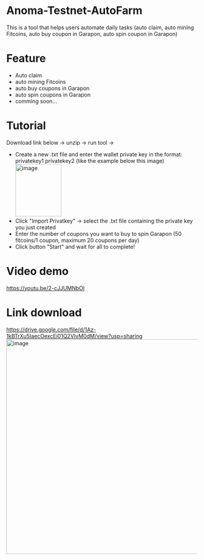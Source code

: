 # Anoma-Testnet-AutoFarm


This is a tool that helps users automate daily tasks (auto claim, auto mining Fitcoins, auto buy coupon in Garapon, auto spin coupon in Garapon)

# Feature
  + Auto claim
  + auto mining Fitcoins
  + auto buy coupons in Garapon
  + auto spin coupons in Garapon
  + comming soon...

# Tutorial
  Download link below -> unzip -> run tool ->
  + Create a new .txt file and enter the wallet private key in the format:
    privatekey1
    privatekey2
    (like the example below this image)
    <img width="121" height="138" alt="image" src="https://github.com/user-attachments/assets/460dbaad-5441-4be3-863c-9303924c3af6" />
  + Click "Import Privatkey" -> select the .txt file containing the private key you just created
  + Enter the number of coupons you want to buy to spin Garapon (50 fitcoins/1 coupon, maximum 20 coupons per day)
  + Click button "Start" and wait for all to complete! 
# Video demo
  https://youtu.be/2-cJJUMNbOI
# Link download
  https://drive.google.com/file/d/1Az-1kBTrXu5IaecOexcEi01Q2VIvM0dM/view?usp=sharing
<img width="1034" height="565" alt="image" src="https://github.com/user-attachments/assets/35bd866c-2ed9-49bd-b871-d8cada70918d" />
